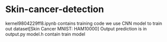 # Skin-cancer-detection
kernel9804229ff8.ipynb contains training code we use CNN model to train out dataset[Skin Cancer MNIST: HAM10000]
Output prediction is in output.py
model.h contain train model
